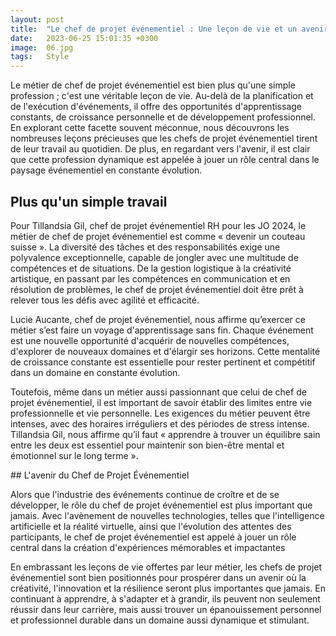 ```yaml
---
layout: post
title:  "Le chef de projet événementiel : Une leçon de vie et un avenir prometteur"
date:   2023-06-25 15:01:35 +0300
image:  06.jpg
tags:   Style
---
```

Le métier de chef de projet événementiel est bien plus qu'une simple profession ; c'est une véritable leçon de vie. Au-delà de la planification et de l'exécution d'événements, il offre des opportunités d'apprentissage constants, de croissance personnelle et de développement professionnel. En explorant cette facette souvent méconnue, nous découvrons les nombreuses leçons précieuses que les chefs de projet événementiel tirent de leur travail au quotidien. De plus, en regardant vers l'avenir, il est clair que cette profession dynamique est appelée à jouer un rôle central dans le paysage événementiel en constante évolution.

## Plus qu'un simple travail

Pour Tillandsia Gil, chef de projet événementiel RH pour les JO 2024, le métier de chef de projet événementiel est comme « devenir un couteau suisse ». La diversité des tâches et des responsabilités exige une polyvalence exceptionnelle, capable de jongler avec une multitude de compétences et de situations. De la gestion logistique à la créativité artistique, en passant par les compétences en communication et en résolution de problèmes, le chef de projet événementiel doit être prêt à relever tous les défis avec agilité et efficacité.

Lucie Aucante, chef de projet événementiel, nous affirme qu’exercer ce métier s’est faire un voyage d'apprentissage sans fin. Chaque événement est une nouvelle opportunité d'acquérir de nouvelles compétences, d'explorer de nouveaux domaines et d'élargir ses horizons. Cette mentalité de croissance constante est essentielle pour rester pertinent et compétitif dans un domaine en constante évolution.

Toutefois, même dans un métier aussi passionnant que celui de chef de projet événementiel, il est important de savoir établir des limites entre vie professionnelle et vie personnelle. Les exigences du métier peuvent être intenses, avec des horaires irréguliers et des périodes de stress intense. Tillandsia Gil, nous affirme qu’il faut « apprendre à trouver un équilibre sain entre les deux est essentiel pour maintenir son bien-être mental et émotionnel sur le long terme ».

## L'avenir du Chef de Projet Événementiel

Alors que l'industrie des événements continue de croître et de se développer, le rôle du chef de projet événementiel est plus important que jamais. Avec l'avènement de nouvelles technologies, telles que l'intelligence artificielle et la réalité virtuelle, ainsi que l'évolution des attentes des participants, le chef de projet événementiel est appelé à jouer un rôle central dans la création d'expériences mémorables et impactantes

En embrassant les leçons de vie offertes par leur métier, les chefs de projet événementiel sont bien positionnés pour prospérer dans un avenir où la créativité, l'innovation et la résilience seront plus importantes que jamais. En continuant à apprendre, à s'adapter et à grandir, ils peuvent non seulement réussir dans leur carrière, mais aussi trouver un épanouissement personnel et professionnel durable dans un domaine aussi dynamique et stimulant.